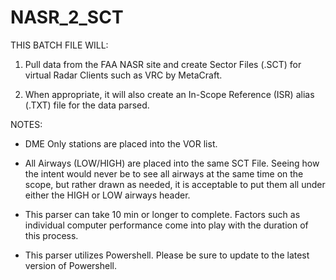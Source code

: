 # NASR_2_SCT
THIS BATCH FILE WILL:

1) Pull data from the FAA NASR site and create Sector
   Files (.SCT) for virtual Radar Clients such as
   VRC by MetaCraft.

2) When appropriate, it will also create an In-Scope
   Reference (ISR) alias (.TXT) file for the data parsed.


NOTES:

 - DME Only stations are placed into the VOR list.

 - All Airways (LOW/HIGH) are placed into the same
   SCT File. Seeing how the intent would never be to
   see all airways at the same time on the scope, but
   rather drawn as needed, it is acceptable to put
   them all under either the HIGH or LOW airways header.

 - This parser can take 10 min or longer to complete.
   Factors such as individual computer performance
   come into play with the duration of this process.

 - This parser utilizes Powershell. Please be sure to
   update to the latest version of Powershell.
